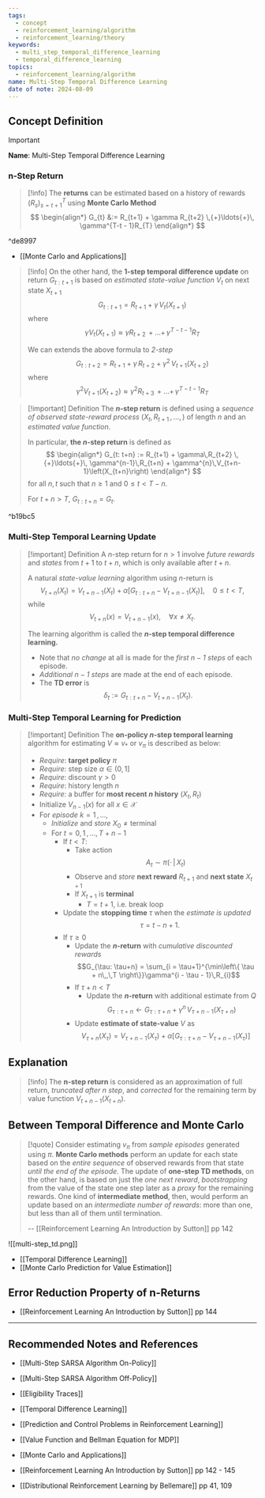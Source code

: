 ```yaml
---
tags:
  - concept
  - reinforcement_learning/algorithm
  - reinforcement_learning/theory
keywords:
  - multi_step_temporal_difference_learning
  - temporal_difference_learning
topics:
  - reinforcement_learning/algorithm
name: Multi-Step Temporal Difference Learning
date of note: 2024-08-09
---
```


## Concept Definition

>[!important]
>**Name**: Multi-Step Temporal Difference Learning

### n-Step Return

>[!info]
>The **returns** can be estimated based on a history of rewards $(R_{s})_{s=t+1}^{T}$ using **Monte Carlo Method**
>$$
>\begin{align*}
>G_{t} &:= R_{t+1} + \gamma R_{t+2} \,{+}\ldots{+}\, \gamma^{T-t - 1}R_{T}  
\end{align*}
>$$

^de8997

- [[Monte Carlo and Applications]]

>[!info]
>On the other hand, the **$1$-step temporal difference update** on return $G_{t : t+1}$ is based on *estimated state-value function* $V_{t}$ on next state $X_{t+1}$
>$$
>G_{t: t+1} = R_{t+1} + \gamma\,V_{t}(X_{t+1})
>$$
>where
>$$
>\gamma V_{t}(X_{t+1}) \approx \gamma R_{t+2} \,{+}\ldots{+}\, \gamma^{T-t - 1}R_{T}  
>$$
>
>We can extends the above formula to *$2$-step*
>$$
>G_{t: t+2} = R_{t+1} + \gamma\,R_{t+2} + \gamma^2\,V_{t+1}(X_{t+2})
>$$
>where
>$$
>\gamma^2 V_{t+1}(X_{t+2}) \approx \gamma^2 R_{t+3} \,{+}\ldots{+}\, \gamma^{T-t - 1}R_{T}  
>$$


>[!important] Definition
>The **$n$-step return** is defined using a *sequence of observed state-reward process* $(X_{t}, R_{t+1} \,{,}\ldots{,}\,)$ of length $n$ and an *estimated value function*.
>
>In particular, **the $n$-step return** is defined as 
>$$
>\begin{align*}
> G_{t: t+n} := R_{t+1} + \gamma\,R_{t+2} \,{+}\ldots{+}\, \gamma^{n-1}\,R_{t+n} + \gamma^{n}\,V_{t+n-1}\left(X_{t+n}\right)
>\end{align*}
>$$
>for all $n,t$ such that $n \ge 1$ and $0 \le t< T-n.$
>
>For $t+n > T$, $G_{t: t+n} = G_{t}.$

^b19bc5

### Multi-Step Temporal Learning Update

>[!important] Definition
>A $n$-step return for $n > 1$ involve *future rewards* and *states* from $t+1$ to $t+n$, which is only available after $t+n$.
>
>A natural *state-value learning* algorithm using $n$-return is
>$$
>V_{t+n}(X_{t}) = V_{t+n-1}(X_{t}) + \alpha \left[ G_{t: t+n} - V_{t+n-1}(X_{t}) \right], \quad 0 \le t < T, 
>$$
>while 
>$$
>V_{t+n}(x) = V_{t+n-1}(x), \quad \forall x\neq X_{t}.
>$$
>
>The learning algorithm is called the **$n$-step temporal difference learning.**
>- Note that *no change* at all is made for the *first $n-1$ steps* of each episode. 
>- *Additional $n-1$ steps* are made at the end of each episode.
>- The **TD error** is $$\delta_{t} := G_{t: t+n} - V_{t+n-1}(X_{t}) .$$

### Multi-Step Temporal Learning for Prediction

>[!important] Definition
>The **on-policy $n$-step temporal learning** algorithm for estimating $V \approx v_{*}$ or $v_{\pi}$ is described as below:
>- *Require*: **target policy** $\pi$
>- *Require*: step size $\alpha \in (0,1]$
>- *Require*: discount $\gamma >0$
>- *Require*: history length $n$
>- *Require*: a buffer for **most recent $n$ history** $(X_{t}, R_{t})$
>- Initialize $V_{n-1}(x)$ for all $x\in \mathcal{X}$
>- For *episode* $k= 1 \,{,}\ldots{,}\,$
>	- *Initialize* and *store* $X_{0} \neq \text{terminal}$
>	- For $t=0,\,1 \,{,}\ldots{,}\,T + n -1$
>		- If $t < T$:
>			- Take action $$A_{t} \sim \pi(\cdot\,|\,X_{t})$$
>			- Observe and *store* **next reward** $R_{t+1}$ and **next state** $X_{t+1}$
>			- If $X_{t+1}$ is **terminal**
>				- $T = t+1$, i.e. break loop
>		- Update the **stopping time** $\tau$ when the *estimate is updated* $$\tau = t - n + 1.$$
>		- If $\tau \ge 0$
>			- Update the **$n$-return** with *cumulative discounted rewards* $$G_{\tau: \tau+n} = \sum_{i = \tau+1}^{\min\left\{ \tau + n\,,\,T  \right\}}\gamma^{i - \tau - 1}\,R_{i}$$
>			- If $\tau + n < T$
>				- Update the **$n$-return** with additional estimate from $Q$ $$G_{\tau: \tau+n} \leftarrow G_{\tau: \tau+n} + \gamma^n\,V_{\tau+n-1}(X_{\tau + n})$$
>			- Update **estimate of state-value** $V$ as $$V_{\tau+n}(X_{\tau}) = V_{\tau+n-1}(X_{\tau}) + \alpha \left[ G_{\tau: \tau+n} - V_{\tau+n-1}(X_{\tau}) \right]$$ 



## Explanation

>[!info]
>The **n-step return** is considered as an approximation of full return, *truncated after $n$ step*, and *corrected* for the remaining term by value function $V_{t+n-1}(X_{t+n}).$



## Between Temporal Difference and Monte Carlo

>[!quote]
>Consider estimating $v_{\pi}$ from *sample episodes* generated using $\pi$. **Monte Carlo methods** perform an update for each state based on the *entire sequence* of observed rewards from that state *until the end of the episode*. The update of **one-step TD methods**, on the other hand, is based on just the *one next reward*, *bootstrapping* from the value of the state one step later as a *proxy* for the remaining rewards. One kind of **intermediate method**, then, would perform an update based on an *intermediate number of rewards*: more than one, but less than all of them until termination.
>
>-- [[Reinforcement Learning An Introduction by Sutton]] pp 142

![[multi-step_td.png]]

- [[Temporal Difference Learning]]
- [[Monte Carlo Prediction for Value Estimation]]

## Error Reduction Property of n-Returns


- [[Reinforcement Learning An Introduction by Sutton]] pp 144




-----------
##  Recommended Notes and References


- [[Multi-Step SARSA Algorithm On-Policy]]
- [[Multi-Step SARSA Algorithm Off-Policy]]
- [[Eligibility Traces]]

- [[Temporal Difference Learning]]




- [[Prediction and Control Problems in Reinforcement Learning]]
- [[Value Function and Bellman Equation for MDP]]
- [[Monte Carlo and Applications]]

- [[Reinforcement Learning An Introduction by Sutton]] pp 142 - 145
- [[Distributional Reinforcement Learning by Bellemare]] pp 41, 109